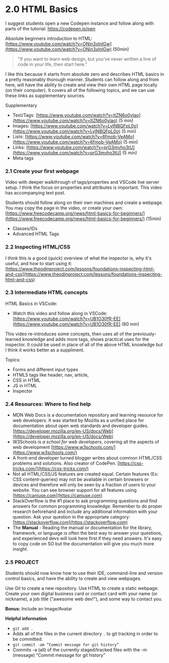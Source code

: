 # 2.0 HTML Basics

I suggest students open a new Codepen instance and follow along with parts of the tutorial: https://codepen.io/pen

Absolute beginners introduction to HTML: [https://www.youtube.com/watch?v=ONin3xInlGw](https://www.youtube.com/watch?v=ONin3xInlGw) (50min)

> "If you want to learn web design, but you've never written a line of code in your life, then start here."

I like this because it starts from absolute zero and describes HTML basics in a pretty reasonably thorough manner. Students can follow along and from here, will have the ability to create and view their own HTML page locally (on their computer). It covers all of the following topics, and we can use these links as supplementary sources.

Supplementary

* Text/Tags: [https://www.youtube.com/watch?v=ItZN6o0ylao](https://www.youtube.com/watch?v=ItZN6o0ylao) (5 min)
* Images: [https://www.youtube.com/watch?v=LyINBQFpL0o](https://www.youtube.com/watch?v=LyINBQFpL0o) (5 min)
* Lists: [https://www.youtube.com/watch?v=6fmob-VeAMo](https://www.youtube.com/watch?v=6fmob-VeAMo) (5 min)
* Links: [https://www.youtube.com/watch?v=prG3mvho3tU](https://www.youtube.com/watch?v=prG3mvho3tU) (5 min)
* Meta tags

### 2.1 Create your first webpage

Video with deeper walkthrough of tags/properties and VSCode live server setup. I think the focus on properties and attributes is important. This video has accompanying text post.

Students should follow along on their own machines and create a webpage. You may copy the page in the video, or create your own: [https://www.freecodecamp.org/news/html-basics-for-beginners/](https://www.freecodecamp.org/news/html-basics-for-beginners/) (15min)

* Classes/IDs&#x20;
* Advanced HTML Tags

### 2.2 Inspecting HTML/CSS

I think this is a good (quick) overview of what the inspector is, why it's useful, and how to start using it: [https://www.theodinproject.com/lessons/foundations-inspecting-html-and-css](https://www.theodinproject.com/lessons/foundations-inspecting-html-and-css)

### 2.3 Intermediate HTML concepts

HTML Basics in VSCode:&#x20;

* Watch this video and follow along in VSCode: [https://www.youtube.com/watch?v=UB1O30fR-EE](https://www.youtube.com/watch?v=UB1O30fR-EE) (60 min)

This video re-introduces some concepts, then uses all of the previously-learned knowledge and adds more tags, shows practical uses for the inspector. It could be used in place of all of the above HTML knowledge but I think it works better as a suppliment.

Topics:

* Forms and different input types
* HTML5 tags like header, nav, article,
* CSS in HTML
* JS in HTML
* Inspector

### 2.4 Resources: Where to find help

* MDN Web Docs is a documentation repository and learning resource for web developers. It was started by Mozilla as a unified place for documentation about open web standards and developer guides. [https://developer.mozilla.org/en-US/docs/Web](https://developer.mozilla.org/en-US/docs/Web)
* W3Schools is _a school for web developers_, covering all the aspects of web development [https://www.w3schools.com/](https://www.w3schools.com/)
* A front-end developer turned blogger writes about common HTML/CSS problems and solutions. Also creator of CodePen. [https://css-tricks.com/](https://css-tricks.com/)
* Not all HTML/CSS/JS features are created equal. Certain features (Ex: CSS content-queries) may not be available in certain browsers or devices and therefore will only be seen by a fraction of users to your website. You can see browser support for all features using [https://caniuse.com](https://caniuse.com)
* StackOverflow is the #1 place to ask programming questions and find answers for common programming knowledge. Remember to do proper research beforehand and include any additional information with your question. Ask your question in the appropriate category: [https://stackoverflow.com](https://stackoverflow.com)
* The **Manual** - Reading the manual or documentation for the library, framework, or language is often the best way to answer your questions, and experienced devs will look here first if they need answers. It's easy to copy code on SO but the documentation will give you much more insight.

### 2.5 PROJECT

Students should now know how to use their IDE, command-line and version control basics, and have the ability to create and view webpages.

Use Git to create a new repository. Use HTML to create a static webpage: Create your own digital business card or contact card with your name (or nickname), a job title ("awesome web dev!"), and some way to contact you.

**Bonus:** Include an Image/Avatar

**Helpful information**

* `git add .`
* Adds all of the files in the current directory `.` to git tracking in order to be committed.
* `git commit -am “Commit message for git history”`
* Commits -a (all) of the currently staged/tracked files with the -m (message) “Commit message for git history”
